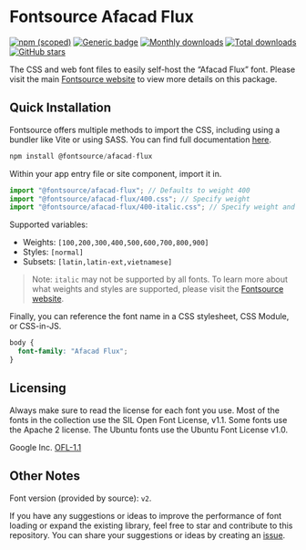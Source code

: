 # Fontsource Afacad Flux

[![npm (scoped)](https://img.shields.io/npm/v/@fontsource/afacad-flux?color=brightgreen)](https://www.npmjs.com/package/@fontsource/afacad-flux) [![Generic badge](https://img.shields.io/badge/fontsource-passing-brightgreen)](https://github.com/fontsource/fontsource) [![Monthly downloads](https://badgen.net/npm/dm/@fontsource/afacad-flux)](https://github.com/fontsource/fontsource) [![Total downloads](https://badgen.net/npm/dt/@fontsource/afacad-flux)](https://github.com/fontsource/fontsource) [![GitHub stars](https://img.shields.io/github/stars/fontsource/fontsource.svg?style=social&label=Star)](https://github.com/fontsource/fontsource/stargazers)

The CSS and web font files to easily self-host the “Afacad Flux” font. Please visit the main [Fontsource website](https://fontsource.org/fonts/afacad-flux) to view more details on this package.

## Quick Installation

Fontsource offers multiple methods to import the CSS, including using a bundler like Vite or using SASS. You can find full documentation [here](https://fontsource.org/docs/getting-started/introduction).

```javascript
npm install @fontsource/afacad-flux
```

Within your app entry file or site component, import it in.

```javascript
import "@fontsource/afacad-flux"; // Defaults to weight 400
import "@fontsource/afacad-flux/400.css"; // Specify weight
import "@fontsource/afacad-flux/400-italic.css"; // Specify weight and style
```

Supported variables:
- Weights: `[100,200,300,400,500,600,700,800,900]`
- Styles: `[normal]`
- Subsets: `[latin,latin-ext,vietnamese]`

> Note: `italic` may not be supported by all fonts. To learn more about what weights and styles are supported, please visit the [Fontsource website](https://fontsource.org/fonts/afacad-flux).

Finally, you can reference the font name in a CSS stylesheet, CSS Module, or CSS-in-JS.

```css
body {
  font-family: "Afacad Flux";
}
```

## Licensing
Always make sure to read the license for each font you use. Most of the fonts in the collection use the SIL Open Font License, v1.1. Some fonts use the Apache 2 license. The Ubuntu fonts use the Ubuntu Font License v1.0.

Google Inc.
[OFL-1.1](http://scripts.sil.org/OFL)

## Other Notes
Font version (provided by source): `v2`.

If you have any suggestions or ideas to improve the performance of font loading or expand the existing library, feel free to star and contribute to this repository. You can share your suggestions or ideas by creating an [issue](https://github.com/fontsource/fontsource/issues).